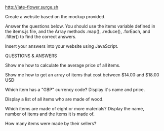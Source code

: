 http://late-flower.surge.sh

Create a website based on the mockup provided.

Answer the questions below. You should use the items variable defined in the items.js file, and the Array methods .map(), .reduce(), .forEach, and .filter() to find the correct answers.

Insert your answers into your website using JavaScript.

QUESTIONS & ANSWERS

Show me how to calculate the average price of all items.

Show me how to get an array of items that cost between $14.00 and $18.00 USD

Which item has a "GBP" currency code? Display it's name and price.

Display a list of all items who are made of wood.

Which items are made of eight or more materials? Display the name, number of items and the items it is made of.


How many items were made by their sellers?
